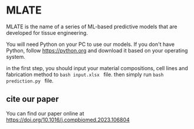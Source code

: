 # MLATE

MLATE is the name of a series of ML-based predictive models that are developed for tissue engineering. 

You will need Python on your PC to use our models. If you don't have Python, follow https://python.org and download it based on your operating system. 

in the first step, you should input your material compositions, cell lines and fabrication method to ```bash input.xlsx ```  file. then simply run ```bash prediction.py ``` file. 



## cite our paper
You can find our paper online at https://doi.org/10.1016/j.compbiomed.2023.106804


